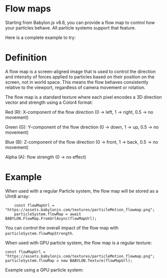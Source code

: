 # Flow maps

Starting from Babylon.js v8.6, you can provide a flow map to control how your particles behave.
All particle systems support that feature.

Here is a complete example to try:

<Playground id="#5DM02T#7" title="Flow map" description="Complete example of a particle flow map."/>

# Definition

A flow map is a screen-aligned image that is used to control the direction and intensity of forces applied to particles based on their position on the screen, not in world space. 
This means the flow behaves consistently relative to the viewport, regardless of camera movement or rotation.

The flow map is a standard texture where each pixel encodes a 3D direction vector and strength using a Color4 format:

Red (R): X-component of the flow direction (0 → left, 1 → right, 0.5 → no movement)

Green (G): Y-component of the flow direction (0 → down, 1 → up, 0.5 → no movement)

Blue (B): Z-component of the flow direction (0 → front, 1 → back, 0.5 → no movement)

Alpha (A): flow strength (0 → no effect)

# Example

When used with a regular Particle system, the flow map will be stored as a UInt8 array:
```
    const flowMapUrl = "https://assets.babylonjs.com/textures/particleMotion_flowmap.png";
    particleSystem.flowMap = await BABYLON.FlowMap.FromUrlAsync(flowMapUrl);
```

You can control the overall impact of the flow map with `particleSystem.flowMapStrength`.

When used with GPU particle system, the flow map is a regular texture:
```
const flowMapUrl = "https://assets.babylonjs.com/textures/particleMotion_flowmap.png";
particleSystem.flowMap = new BABYLON.Texture(flowMapUrl);
```

Example using a GPU particle system:

<Playground id="#5DM02T#12" title="Flow map" description="Complete example of a GPU particle flow map."/>

